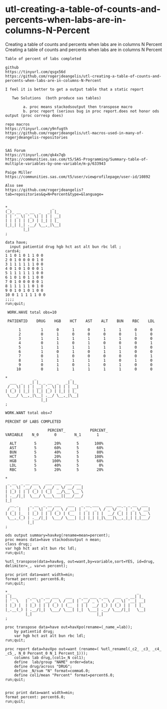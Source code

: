 # utl-creating-a-table-of-counts-and-percents-when-labs-are-in-columns-N-Percent
Creating a table of counts and percents when labs are in columns N Percent
    Creating a table of counts and percents when labs are in columns N Percent

    Table of percent of labs completed

    github
    https://tinyurl.com/qsgx56d
    https://github.com/rogerjdeangelis/utl-creating-a-table-of-counts-and-percents-when-labs-are-in-columns-N-Percent

    I feel it is better to get a output table that a static report

       Two Solutions  (both produce sas tables)

            a. proc means stackodsoutput then transpose macro
            b. proc report (serious bug in proc report.does not honor ods output (proc corresp does)

    repo macros
    https://tinyurl.com/y9nfugth
    https://github.com/rogerjdeangelis/utl-macros-used-in-many-of-rogerjdeangelis-repositories


    SAS Forum
    https://tinyurl.com/qk4x7qb
    https://communities.sas.com/t5/SAS-Programming/Summary-table-of-multiple-variables-by-one-variable/m-p/633943

    Paige Miller
    https://communities.sas.com/t5/user/viewprofilepage/user-id/10892

    Also see
    https://github.com/rogerjdeangelis?tab=repositories&q=N+Percent&type=&language=


    *_                   _
    (_)_ __  _ __  _   _| |_
    | | '_ \| '_ \| | | | __|
    | | | | | |_) | |_| | |_
    |_|_| |_| .__/ \__,_|\__|
            |_|
    ;

    data have;
      input patientid drug hgb hct ast alt bun rbc ldl ;
    cards4;
    1 1 0 1 0 1 1 0 0
    2 0 1 0 0 0 0 1 0
    3 1 1 1 1 1 1 0 0
    4 0 1 0 1 0 0 0 1
    5 1 1 1 1 1 1 0 0
    6 1 0 1 0 1 1 0 0
    7 0 1 0 0 0 0 0 1
    8 1 1 1 1 1 0 1 0
    9 0 1 0 1 0 1 0 0
    10 0 1 1 1 1 1 0 0
    ;;;;
    run;quit;

     WORK.HAVE total obs=10

     PATIENTID    DRUG    HGB    HCT    AST    ALT    BUN    RBC    LDL

          1         1      0      1      0      1      1      0      0
          2         0      1      0      0      0      0      1      0
          3         1      1      1      1      1      1      0      0
          4         0      1      0      1      0      0      0      1
          5         1      1      1      1      1      1      0      0
          6         1      0      1      0      1      1      0      0
          7         0      1      0      0      0      0      0      1
          8         1      1      1      1      1      0      1      0
          9         0      1      0      1      0      1      0      0
         10         0      1      1      1      1      1      0      0

    *            _               _
      ___  _   _| |_ _ __  _   _| |_
     / _ \| | | | __| '_ \| | | | __|
    | (_) | |_| | |_| |_) | |_| | |_
     \___/ \__,_|\__| .__/ \__,_|\__|
                    |_|
    ;

    WORK.WANT total obs=7

    PERCENT OF LABS COMPLETED

                       PERCENT_           PERCENT_
    VARIABLE    N_0       0        N_1       1

      ALT        5        20%       5       100%
      AST        5        60%       5        60%
      BUN        5        40%       5        80%
      HCT        5        20%       5       100%
      HGB        5       100%       5        60%
      LDL        5        40%       5         0%
      RBC        5        20%       5        20%

    *
     _ __  _ __ ___   ___ ___  ___ ___
    | '_ \| '__/ _ \ / __/ _ \/ __/ __|
    | |_) | | | (_) | (_|  __/\__ \__ \
    | .__/|_|  \___/ \___\___||___/___/
    |_|
      __ _     _ __  _ __ ___   ___   _ __ ___   ___  __ _ _ __  ___
     / _` |   | '_ \| '__/ _ \ / __| | '_ ` _ \ / _ \/ _` | '_ \/ __|
    | (_| |_  | |_) | | | (_) | (__  | | | | | |  __/ (_| | | | \__ \
     \__,_(_) | .__/|_|  \___/ \___| |_| |_| |_|\___|\__,_|_| |_|___/
              |_|
    ;

    ods output summary=havAvg(rename=mean=percent);
    proc means data=have stackodsoutput n mean;
    class drug;;
    var hgb hct ast alt bun rbc ldl;
    run;quit;

    %utl_transpose(data=havAvg, out=want,by=variable,sort=YES, id=drug, delimiter=_, var=n percent);

    proc print data=want width=min;
    format percent: percent6.0;
    run;quit;

    *_                                                         _
    | |__     _ __  _ __ ___   ___   _ __ ___ _ __   ___  _ __| |_
    | '_ \   | '_ \| '__/ _ \ / __| | '__/ _ \ '_ \ / _ \| '__| __|
    | |_) |  | |_) | | | (_) | (__  | | |  __/ |_) | (_) | |  | |_
    |_.__(_) | .__/|_|  \___/ \___| |_|  \___| .__/ \___/|_|   \__|
             |_|                             |_|
    ;

    proc transpose data=have out=havXpo(rename=(_name_=lab));
        by patientid drug;
        var hgb hct ast alt bun rbc ldl;
    run;quit;

    proc report data=havXpo out=want (rename=( %utl_renamel(_c2_ _c3_ _c4_ _c5_, N_0 Percent_0 N_1 Percent_1)));
        columns lab drug,(col1=_N col1);
        define  lab/group "NAME" order=data;
        define drug/across "DRUG";
        define _N/sum "N" format=comma6.0;
        define col1/mean "Percent" format=percent6.0;
    run;quit;


    proc print data=want width=min;
    format percent: percent6.0;
    run;quit;

